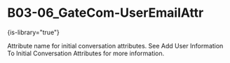 # B03-06_GateCom-UserEmailAttr

{is-library="true"}

<snippet id="B03-06_GateCom-UserEmailAttr_snippet">



Attribute name for initial conversation attributes. See Add User Information To Initial Conversation Attributes for more information.


</snippet>